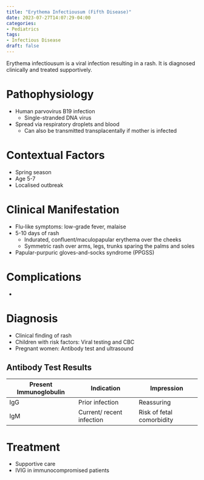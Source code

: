 ```yaml
---
title: "Erythema Infectiousum (Fifth Disease)"
date: 2023-07-27T14:07:29-04:00
categories: 
- Pediatrics
tags:
- Infectious Disease
draft: false
---
```

Erythema infectiousum is a viral infection resulting in a rash. It is diagnosed clinically and treated supportively.

<!--more-->
# Pathophysiology
- Human parvovirus B19 infection
  - Single-stranded DNA virus
- Spread via respiratory droplets and blood
  - Can also be transmitted transplacentally if mother is infected

# Contextual Factors
- Spring season
- Age 5-7
- Localised outbreak

# Clinical Manifestation
- Flu-like symptoms: low-grade fever, malaise
- 5-10 days of rash
  - Indurated, confluent/maculopapular erythema over the cheeks
  - Symmetric rash over arms, legs, trunks sparing the palms and soles
- Papular-purpuric gloves-and-socks syndrome (PPGSS)

# Complications
- 

# Diagnosis
- Clinical finding of rash
- Children with risk factors: Viral testing and CBC
- Pregnant women: Antibody test and ultrasound

## Antibody Test Results
| Present Immunoglobulin | Indication                | Impression                |
|------------------------|---------------------------|---------------------------|
| IgG                    | Prior infection           | Reassuring                |
| IgM                    | Current/ recent infection | Risk of fetal comorbidity |

# Treatment
- Supportive care
- IVIG in immunocompromised patients
